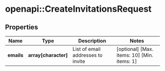 # openapi::CreateInvitationsRequest


## Properties
Name | Type | Description | Notes
------------ | ------------- | ------------- | -------------
**emails** | **array[character]** | List of email addresses to invite | [optional] [Max. items: 10] [Min. items: 1] 


